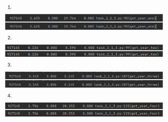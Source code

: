 
1)
![](img/1.png)![](img/1.png)


2)
![](img/2.png)![](img/2.png)


3)
![](img/3.png)![](img/3.png)


4) 
![](img/4.png)![](img/4.png)
